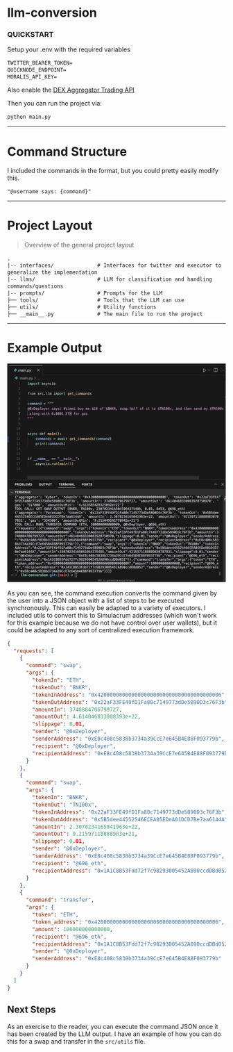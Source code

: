 # llm-conversion


### QUICKSTART

Setup your .env with the required variables
```
TWITTER_BEARER_TOKEN=
QUICKNODE_ENDPOINT=
MORALIS_API_KEY=
```

Also enable the [DEX Aggregator Trading API](https://marketplace.quicknode.com/add-on/dex-aggregator-trading-api)

Then you can run the project via:

```bash
python main.py
```

---

# Command Structure

I included the commands in the format, but you could pretty easily modify this.
```
"@username says: {command}"
```

---

# Project Layout

> Overview of the general project layout

    .
    |-- interfaces/              # Interfaces for twitter and executor to generalize the implementation
    |-- llms/                    # LLM for classification and handling commands/questions
    |-- prompts/                 # Prompts for the LLM
    ├── tools/                   # Tools that the LLM can use
    ├── utils/                   # Utility functions
    ├── __main__.py              # The main file to run the project

---

# Example Output


![An image of the output from a run](./assets/screenshot.png?raw=true "Command Execution")

As you can see, the command execution converts the command given by the user into a JSON object with a list of steps to be executed synchronously.  This can easily be adapted to a variety of executors.  I included utils to convert this to Simulacrum addresses (which won't work for this example because we do not have control over user wallets), but it could be adapted to any sort of centralized execution framework.

```json
{
  "requests": [
    {
      "command": "swap",
      "args": {
        "tokenIn": "ETH",
        "tokenOut": "BNKR",
        "tokenInAddress": "0x4200000000000000000000000000000000000006",
        "tokenOutAddress": "0x22aF33FE49fD1Fa80c7149773dDe5890D3c76F3b",
        "amountIn": 3748884706799727,
        "amountOut": 4.614046833008393e+22,
        "slippage": 0.01,
        "sender": "@0xDeployer",
        "senderAddress": "0xE8c408c5838b3734a39CcE7e645B4E88F093779b",
        "recipient": "@0xDeployer",
        "recipientAddress": "0xE8c408c5838b3734a39CcE7e645B4E88F093779b"
      }
    },
    {
      "command": "swap",
      "args": {
        "tokenIn": "BNKR",
        "tokenOut": "TN100x",
        "tokenInAddress": "0x22aF33FE49fD1Fa80c7149773dDe5890D3c76F3b",
        "tokenOutAddress": "0x5B5dee44552546ECEA05EDeA01DCD7Be7aa6144A",
        "amountIn": 2.3070234165041963e+22,
        "amountOut": 9.21597118888983e+21,
        "slippage": 0.01,
        "sender": "@0xDeployer",
        "senderAddress": "0xE8c408c5838b3734a39CcE7e645B4E88F093779b",
        "recipient": "@696_eth",
        "recipientAddress": "0x1A1C8B53Fdd72f7c98293005452A890ccdDBd052"
      }
    },
    {
      "command": "transfer",
      "args": {
        "token": "ETH",
        "token_address": "0x4200000000000000000000000000000000000006",
        "amount": 100000000000000,
        "recipient": "@696_eth",
        "recipientAddress": "0x1A1C8B53Fdd72f7c98293005452A890ccdDBd052",
        "sender": "@0xDeployer",
        "senderAddress": "0xE8c408c5838b3734a39CcE7e645B4E88F093779b"
      }
    }
  ]
}
```


## Next Steps

As an exercise to the reader, you can execute the command JSON once it has been created by the LLM output.  I have an example of how you can do this for a swap and transfer in the `src/utils` file.
